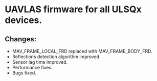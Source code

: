 # UAVLAS firmware for all ULSQx devices.
## Changes: 
* MAV_FRAME_LOCAL_FRD replaced with MAV_FRAME_BODY_FRD.
* Reflections detection algorithm improved.
* Sensor lag time improved.
* Performance fixes.
* Bugs fixed.
